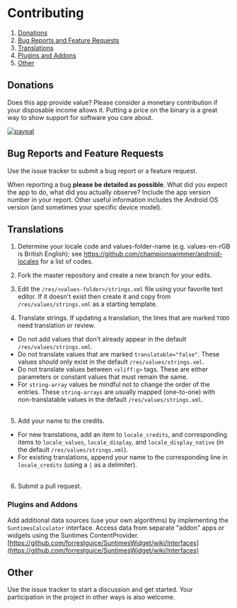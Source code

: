 # Contributing

1. [Donations](#donations)
2. [Bug Reports and Feature Requests](#bug-reports-and-feature-requests)
3. [Translations](#translations)
4. [Plugins and Addons](#plugins-and-addons)
5. [Other](#other)

## Donations

Does this app provide value? Please consider a monetary contribution if your disposable income allows it. Putting a price on the binary is a great way to show support for software you care about.

<a href="https://www.paypal.com/cgi-bin/webscr?cmd=_s-xclick&amp;hosted_button_id=NZJ5FJBCKY6K2"><img src="/SuntimesWidget/assets/images/PP_logo_h_150x38.png" alt="paypal" /></a>

## Bug Reports and Feature Requests
Use the issue tracker to submit a bug report or a feature request.

When reporting a bug **please be detailed as possible**. What did you expect the app to do, what did you actually observe? Include the app version number in your report. Other useful information includes the Android OS version (and sometimes your specific device model).

## Translations

 1. Determine your locale code and values-folder-name (e.g. values-en-rGB is British English); see https://github.com/championswimmer/android-locales for a list of codes.

 2. Fork the master repository and create a new branch for your edits.

 3. Edit the `/res/<values-folder>/strings.xml` file using your favorite text editor. If it doesn't exist then create it and copy from `/res/values/strings.xml` as a starting template.

 4. Translate strings. If updating a translation, the lines that are marked `TODO` need translation or review.
   * Do not add values that don't already appear in the default `/res/values/strings.xml`.
   * Do not translate values that are marked `translatable="false"`. These values should only exist in the default `/res/values/strings.xml`.
   * Do not translate values between `<xliff:g>` tags. These are either parameters or constant values that must remain the same.
   * For `string-array` values be mindful not to change the order of the entries. These `string-arrays` are usually mapped (one-to-one) with non-translatable values in the default `/res/values/strings.xml`.
<br /><br />
 5. Add your name to the credits.
  * For new translations, add an item to `locale_credits`, and corresponding items to `locale_values`, `locale_display`, and `locale_display_native` (in the default `/res/values/strings.xml`).
  * For existing translations, append your name to the corresponding line in `locale_credits` (using a `|` as a delimiter).
  <br /><br />
 6. Submit a pull request.

### Plugins and Addons
Add additional data sources (use your own algorithms) by implementing the `SuntimesCalculator` interface.
Access data from separate "addon" apps or widgets using the Suntimes ContentProvider. [https://github.com/forrestguice/SuntimesWidget/wiki/Interfaces](https://github.com/forrestguice/SuntimesWidget/wiki/Interfaces)

## Other
Use the issue tracker to start a discussion and get started. Your participation in the project in other ways is also welcome.
